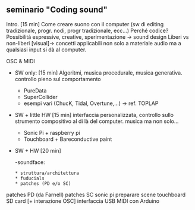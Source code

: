seminario "Coding sound"
------------------------
Intro. [15 min]
Come creare suono con il computer (sw di editing tradizionale, progr. nodi, progr tradizionale, ecc...)
Perché codice? Possibilità espressive, creative, sperimentazione -> sound design
Liberi vs non-liberi
[visual]-> concetti applicabili non solo a materiale audio ma a qualsiasi input si dà al computer.

OSC & MIDI

- SW only: [15 min]
  Algoritmi, musica procedurale, musica generativa.
  controllo pieno sul comportamento
	- PureData
	- SuperCollider
	- esempi vari (ChucK, Tidal, Overtune,...) -> ref. TOPLAP

- SW + little HW [15 min]
  interfaccia personalizzata, controllo sullo strumento compositivo al di là del computer.
  musica ma non solo...

	- Sonic Pi + raspberry pi
	- Touchboard + Bareconductive paint

- SW + HW [20 min]
	
	-soundface:
	
	  * struttura/architettura
	  * fuducials
	  * patches (PD e/o SC)


patches PD (da Farnell)
patches SC 
sonic pi preparare scene
touchboard SD card [+ interazione OSC]
interfaccia USB MIDI con Arduino
